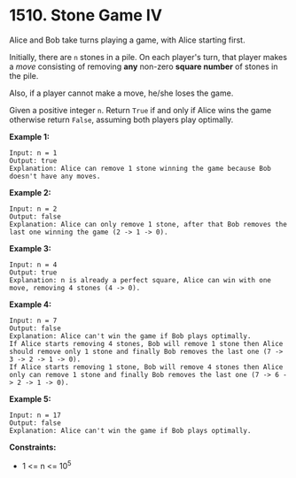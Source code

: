 # 1510. Stone Game IV

Alice and Bob take turns playing a game, with Alice starting first.

Initially, there are `n` stones in a pile. On each player's turn, that player makes a *move* consisting of removing **any** non-zero **square number** of stones in the pile.

Also, if a player cannot make a move, he/she loses the game.

Given a positive integer `n`. Return `True` if and only if Alice wins the game otherwise return `False`, assuming both players play optimally.

 

**Example 1:**

```
Input: n = 1
Output: true
Explanation: Alice can remove 1 stone winning the game because Bob doesn't have any moves.
```

**Example 2:**

```
Input: n = 2
Output: false
Explanation: Alice can only remove 1 stone, after that Bob removes the last one winning the game (2 -> 1 -> 0).
```

**Example 3:**

```
Input: n = 4
Output: true
Explanation: n is already a perfect square, Alice can win with one move, removing 4 stones (4 -> 0).
```

**Example 4:**

```
Input: n = 7
Output: false
Explanation: Alice can't win the game if Bob plays optimally.
If Alice starts removing 4 stones, Bob will remove 1 stone then Alice should remove only 1 stone and finally Bob removes the last one (7 -> 3 -> 2 -> 1 -> 0). 
If Alice starts removing 1 stone, Bob will remove 4 stones then Alice only can remove 1 stone and finally Bob removes the last one (7 -> 6 -> 2 -> 1 -> 0).
```

**Example 5:**

```
Input: n = 17
Output: false
Explanation: Alice can't win the game if Bob plays optimally.
```

 

**Constraints:**

- 1 <= n <= 10<sup>5</sup>